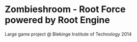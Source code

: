 Zombieshroom - Root Force powered by Root Engine
============

Large game project @ Blekinge Institute of Technology 2014
